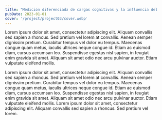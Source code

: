 ```yaml
---
title: "Medición diferenciada de cargas cognitivas y la influencia del diseño instruccional en el aprendizaje de estadística y programación"
pubDate: 2023-01-01
cover: '/project/project03/cover.webp'
---
```


Lorem ipsum dolor sit amet, consectetur adipiscing elit. Aliquam convallis sed sapien a rhoncus. Sed pretium vel lorem at convallis. Aenean semper dignissim pretium. Curabitur tempus vel dolor eu tempus. Maecenas congue quam metus, iaculis ultrices neque congue id. Etiam ac euismod diam, cursus accumsan leo. Suspendisse egestas nisl sapien, in feugiat enim gravida sit amet. Aliquam sit amet odio nec arcu pulvinar auctor. Etiam vulputate eleifend mollis.

Lorem ipsum dolor sit amet, consectetur adipiscing elit. Aliquam convallis sed sapien a rhoncus. Sed pretium vel lorem at convallis. Aenean semper dignissim pretium. Curabitur tempus vel dolor eu tempus. Maecenas congue quam metus, iaculis ultrices neque congue id. Etiam ac euismod diam, cursus accumsan leo. Suspendisse egestas nisl sapien, in feugiat enim gravida sit amet. Aliquam sit amet odio nec arcu pulvinar auctor. Etiam vulputate eleifend mollis. Lorem ipsum dolor sit amet, consectetur adipiscing elit. Aliquam convallis sed sapien a rhoncus. Sed pretium vel lorem.